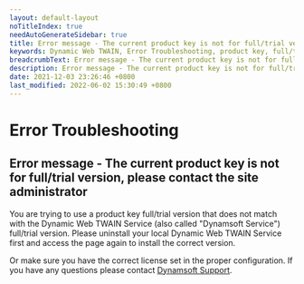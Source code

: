 ```yaml
---
layout: default-layout
noTitleIndex: true
needAutoGenerateSidebar: true
title: Error message - The current product key is not for full/trial version, please contact the site administrator
keywords: Dynamic Web TWAIN, Error Troubleshooting, product key, full/trial
breadcrumbText: Error message - The current product key is not for full/trial version, please contact the site administrator
description: Error message - The current product key is not for full/trial version, please contact the site administrator
date: 2021-12-03 23:26:46 +0800
last_modified: 2022-06-02 15:30:49 +0800
---
```


# Error Troubleshooting

## Error message - The current product key is not for full/trial version, please contact the site administrator

You are trying to use a product key full/trial version that does not match with the Dynamic Web TWAIN Service (also called "Dynamsoft Service") full/trial version. Please uninstall your local Dynamic Web TWAIN Service first and access the page again to install the correct version.

Or make sure you have the correct license set in the proper configuration. If you have any questions please contact <a href="mailto:support@dynamsoft.com" target="_blank">Dynamsoft Support</a>.
